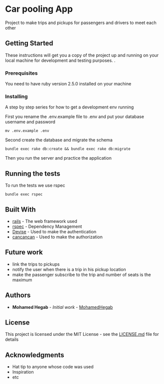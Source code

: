 # Car pooling App

Project to make trips and pickups for passengers and drivers to meet each other

## Getting Started

These instructions will get you a copy of the project up and running on your local machine for development and testing purposes. .

### Prerequisites

You need to have ruby version 2.5.0 installed on your machine


### Installing

A step by step series for how to get a development env running

First you rename the .env.example file to .env and put your database username and password

```
mv .env.example .env
```

Second create the database and migrate the schema

```
bundle exec rake db:create && bundle exec rake db:migrate
```

Then you run the server and practice the application

## Running the tests

To run the tests we use rspec

```
bundle exec rspec
```

## Built With

* [rails](https://rubyonrails.org/) - The web framework used
* [rspec](http://rspec.info/) - Dependency Management
* [Devise](https://github.com/plataformatec/devise) - Used to make the authentication
* [cancancan](https://github.com/CanCanCommunity/cancancan) - Used to make the authorization

## Future work

* link the trips to pickups
* notify the user when there is a trip in his pickup location 
* make the passenger subscribe to the trip and number of seats is the maximum


## Authors

* **Mohamed Hegab** - *Initial work* - [MohamedHegab](https://github.com/MohamedHegab)

## License

This project is licensed under the MIT License - see the [LICENSE.md](LICENSE.md) file for details

## Acknowledgments

* Hat tip to anyone whose code was used
* Inspiration
* etc
